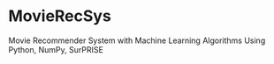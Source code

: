 # MovieRecSys
Movie Recommender System with Machine Learning Algorithms
Using Python, NumPy, SurPRISE
